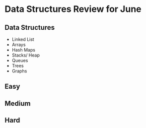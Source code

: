 # Data Structures Review for June

## Data Structures

- Linked List
- Arrays
- Hash Maps
- Stacks/ Heap
- Queues
- Trees
- Graphs

## Easy

## Medium

## Hard
